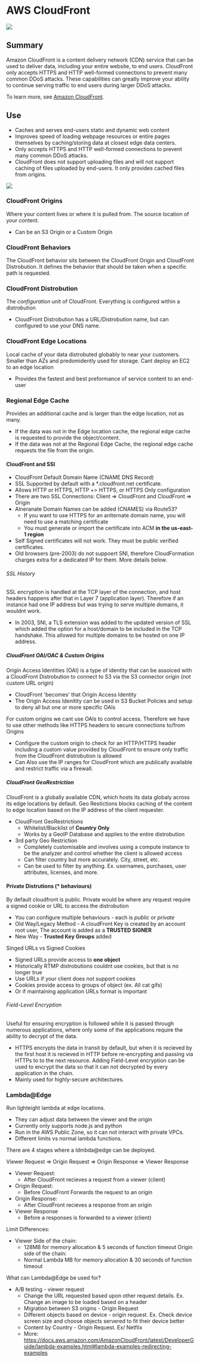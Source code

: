 # AWS CloudFront

![](https://explore.skillbuilder.aws/files/a/w/aws_prod1_docebosaas_com/1721239200/ZEcL0bTnPYhQOsOBxow55Q/tincan/1795780_1704469401_o_1hjd4l7tc11hedc913i09dklbhj_zip/assets/AQp2wf27Tee8twPh_afmqDZRDcGDnImN5.png)

## Summary

Amazon CloudFront is a content delivery network (CDN) service that can be used to deliver data, including your entire website, to end users. CloudFront only accepts HTTPS and HTTP well-formed connections to prevent many common DDoS attacks. These capabilities can greatly improve your ability to continue serving traffic to end users during larger DDoS attacks.

To learn more, see [Amazon CloudFront](https://aws.amazon.com/cloudfront/).

## Use

- Caches and serves end-users static and dynamic web content
- Improves speed of loading webpage resources or entire pages themselves by caching/storing data at closest edge data centers.
- Only accepts HTTPS and HTTP well-formed connections to prevent many common DDoS attacks.
- CloudFront does not support uploading files and will not support caching of files uploaded by end-users. It only provides cached files from origins. 

![](https://d1.awsstatic.com/products/cloudfront/product-page-diagram_CloudFront_HIW.475cd71e52ebbb9acbe55fd1b242c75ebb619a2e.png)


### CloudFront Origins
Where your content lives or where it is pulled from. The source location of your content.
- Can be an S3 Origin or a Custom Origin

### CloudFront Behaviors
The CloudFront behavior sits between the CloudFront Origin and CloudFront Distrobution. It defines the behavior that should be taken when a specific path is requested.

### CloudFront Distrobution
The *configuration* unit of CloudFront. Everything is configured within a distrobution
- CloudFront Distrobution has a URL/Distrobution name, but can configured to use your DNS name. 

### CloudFront Edge Locations
Local cache of your data distrobuted globably to near your customers. Smaller than AZs and predomidently used for storage. Cant deploy an EC2 to an edge location
- Provides the fastest and best preformance of service content to an end-user

### Regional Edge Cache
Provides an additional cache and is larger than the edge location, not as many. 
- If the data was not in the Edge location cache, the regional edge cache is requested to provide the object/content.
- If the data was not at the Regional Edge Cache, the regional edge cache requests the file from the origin. 

#### CloudFront and SSl 
- CloudFront Default Domain Name (CNAME DNS Record)
- SSL Supported by default with a *.cloudfront.net certificate.
- Allows HTTP or HTTPS, HTTP +> HTTPS, or HTTPS Only configuration
- There are two SSL Connections: Client => CloudFront and CloudFront => Origin
- Alneranate Domain Names can be added (CNAMES) via Route53?
  - If you want to use HTTPS for an anlternate domain name, you will need to use a matching certificate
  - You must generate or import the certificate into ACM **in the us-east-1 region**
- Self Signed certificates will not work. They must be public verified certificates.
- Old browsers (pre-2003) do not suppoert SNI, therefore CloudFormation charges extra for a dedicated IP for them. More details below. 

###### SSL History
SSL encryption is handled at the TCP layer of the connection, and host headers happens after that in Layer 7 (application layer). Therefore if an instance had one IP address but was trying to serve multiple domains, it wouldnt work. 
- In 2003, SNI, a TLS extension was added to the updated version of SSL which added the option for a host/domain to be included in the TCP handshake. This allowed for multiple domains to be hosted on one IP address.

##### CloudFront OAI/OAC & Custom Origins
Origin Access Identities (OAI) is a type of identity that can be assoiced with a CloudFront Distrobution to connect to S3 via the S3 connector origin (not custom URL origin)
- CloudFront 'becomes' that Origin Access Identity
- The Origin Access Idenitity can be used in S3 Bucket Policies and setup to deny all but one or more specific OAIs

For custom origins we cant use OAIs to control access. Therefore we have to use other methods like HTTPS headers to secure connections to/from Origins
- Configure the custom origin to check for an HTTP/HTTPS header including a custom value provided by CloudFront to ensure only traffic from the CloudFront distrobution is allowed
- Can Also use the IP ranges for CloudFront which are publically available and restrict traffic via a firewall.

##### CloudFront GeoRestriction
CloudFront is a globally available CDN, which hosts its data globaly across its edge locations by default. 
Geo Restictions blocks caching of the content to edge location based on the IP address of the client requester. 
- CloudFront GeoRestrictions
  - Whitelist/Blacklist of **Country Only**
  - Works by a GeoIP Database and applies to the entire distrobution
- 3rd party Geo Restriction
  - Completely customisable and involves using a compute instance to be the analyzer and control whether the client is allowed access
  - Can filter country but more accurately. City, street, etc. 
  - Can be used to filter by anything. Ex. usernames, purchases, user attributes, licenses, and more.
 
#### Private Distrutions (* behaviours)
By default cloudfront is public. Private would be where any request require a signed cookie or URL to access the distrobution
- You can configure multiple behaviours - each is *public* or *private*
- Old Way/Legacy Method - A cloudFront Key is created by an account root user, The account is added as a **TRUSTED SIGNER**
- New Way - **Trusted Key Groups** added

Singed URLs vs Signed Cookies
- Signed URLs provide access to **one object**
- Historically RTMP distrobutions couldnt use cookies, but that is no longer true
- Use URLs if your client does not support cookies
- Cookies provide access to groups of object (ex. All cat gifs)
- Or if maintaining application URLs format is important

###### Field-Level Encryption
Useful for ensuring encryption is followed while it is passed through numerous applications, where only some of the applications require the ability to decrypt of the data. 
- HTTPS encrypts the data in transit by default, but when it is recieved by the first host it is recieved in HTTP before re-encrypting and passing via HTTPs to to the next resource. Adding Field-Level encryption can be used to encrypt the data so that it can not decrypted by every application in the chain.
- Mainly used for highly-secure architectures.

### Lambda@Edge
Run lighteight lambda at edge locations. 
- They can adjust data between the viewer and the origin
- Currently only supports node.js and python
- Run in the AWS Public Zone, so it can not interact with private VPCs.
- Different limits vs normal lambda functions.

There are 4 stages where a ldmbda@edge can be deployed. 

Viewer Request => Origin Request => Origin Response => Viewer Response
- Viewer Request: 
  - After CloudFront recieves a request from a viewer (client)
- Origin Request:
  - Before CloudFront Forwards the request to an origin
- Origin Response:
  - After CloudFront recieves a response from an origin
- Viewer Response
  - Before a responses is forwarded to a viewer (client)
 
Limit Differences:
- Viewer Side of the chain:
  - 128MB for memory allocation & 5 seconds of function timeout
Origin side of the chain:
  - Normal Lambda MB for memory allocation & 30 seconds of function timeout
 
What can Lambda@Edge be used for?
- A/B testing - viewer request
  - Change the URL requested based upon other request details. Ex. Change an image to be loaded based on a header
  - Migration between S3 origins - Origin Request
  - Different objects based on device - origin request. Ex. Check device screen size and choose objects servered to fit their device better
  - Content by Country - Origin Request. Ex/ Netflix
  - More: https://docs.aws.amazon.com/AmazonCloudFront/latest/DeveloperGuide/lambda-examples.html#lambda-examples-redirecting-examples
